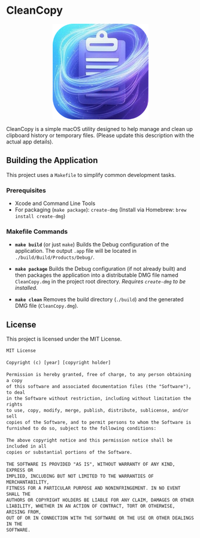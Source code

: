 # CleanCopy

<p align="center">
  <img src="CleanCopy/Assets.xcassets/AppIcon.iconset/icon_256x256.png" alt="CleanCopy Icon">
</p>

CleanCopy is a simple macOS utility designed to help manage and clean up clipboard history or temporary files. (Please update this description with the actual app details).

## Building the Application

This project uses a `Makefile` to simplify common development tasks.

### Prerequisites

*   Xcode and Command Line Tools
*   For packaging (`make package`): `create-dmg` (Install via Homebrew: `brew install create-dmg`)

### Makefile Commands

*   **`make build`** (or just `make`)
    Builds the Debug configuration of the application. The output `.app` file will be located in `./build/Build/Products/Debug/`.

*   **`make package`**
    Builds the Debug configuration (if not already built) and then packages the application into a distributable DMG file named `CleanCopy.dmg` in the project root directory.
    *Requires `create-dmg` to be installed.*

*   **`make clean`**
    Removes the build directory (`./build`) and the generated DMG file (`CleanCopy.dmg`).

## License

This project is licensed under the MIT License.

```
MIT License

Copyright (c) [year] [copyright holder]

Permission is hereby granted, free of charge, to any person obtaining a copy
of this software and associated documentation files (the "Software"), to deal
in the Software without restriction, including without limitation the rights
to use, copy, modify, merge, publish, distribute, sublicense, and/or sell
copies of the Software, and to permit persons to whom the Software is
furnished to do so, subject to the following conditions:

The above copyright notice and this permission notice shall be included in all
copies or substantial portions of the Software.

THE SOFTWARE IS PROVIDED "AS IS", WITHOUT WARRANTY OF ANY KIND, EXPRESS OR
IMPLIED, INCLUDING BUT NOT LIMITED TO THE WARRANTIES OF MERCHANTABILITY,
FITNESS FOR A PARTICULAR PURPOSE AND NONINFRINGEMENT. IN NO EVENT SHALL THE
AUTHORS OR COPYRIGHT HOLDERS BE LIABLE FOR ANY CLAIM, DAMAGES OR OTHER
LIABILITY, WHETHER IN AN ACTION OF CONTRACT, TORT OR OTHERWISE, ARISING FROM,
OUT OF OR IN CONNECTION WITH THE SOFTWARE OR THE USE OR OTHER DEALINGS IN THE
SOFTWARE.